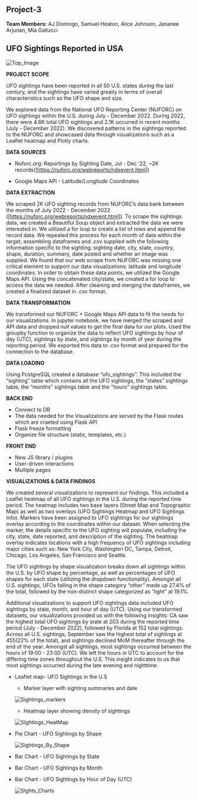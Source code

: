 ## Project-3

**Team Members:** AJ Domingo, Samuel Heaton, Alice Johnson, Jananee Arjunan, Mia Gallucci

## UFO Sightings Reported in USA

![Top_Image](https://user-images.githubusercontent.com/112193116/212521106-dba04ca4-6526-45c1-bf1b-af28998a25a7.png)

**PROJECT SCOPE**

 UFO sightings have been reported in all 50 U.S. states during the last century, and the sightings have varied greatly in terms of overall characteristics such as the  UFO shape and size. 


  We explored data from the National UFO Reporting Center (NUFORC) on UFO sightings within the U.S. during July - December 2022. During 2022, there were 4.6K total UFO sightings and 2.1K occurred in recent months (July - December 2022). 
We discovered patterns in the sightings reported to the NUFORC and showcased data through visualizations such as a Leaflet heatmap and Plotly charts.

**DATA SOURCES**

 * Nuforc.org: Reportings by Sighting Date, Jul - Dec ‘22, ~2K records([https://nuforc.org/webreports/ndxevent.html])

 * Google Maps API - Latitude/Longitude Coordinates

**DATA EXTRACTION**

  We scraped 2K UFO sighting records from NUFORC’s data bank between the months of July 2022 - December 2022 ([https://nuforc.org/webreports/ndxevent.html]). To scrape  the sightings data, we created a Beautiful Soup object and extracted the data we were interested in. We utilized a for loop to create a list of rows and append the record data. We repeated this process for each month of data within the target, assembling dataframes and .csv supplied with the following information specific to the sighting: sighting date, city, state, country, shape, duration, summary, date posted and whether an image was supplied. 
We found that our web scrape from NUFORC was missing one critical element to support our data visualizations: latitude and longitude coordinates. In order to obtain these data points, we utilized the Google Maps API. Using the concatenated city/state, we created a for loop to access the data we needed. After cleaning and merging the dataframes, we created a finalized dataset in .csv format.

**DATA TRANSFORMATION**

  We transformed our NUFORC + Google Maps API data to fit the needs for our visualizations. In jupyter notebook, we have merged the scraped and API data and dropped  null values to get the final data for our plots. Used the groupby function to organize the data to reflect UFO sightings by hour of day (UTC), sightings by state, and sightings by month of year during the reporting period. We exported this data to .csv format and prepared for the connection to the database.

**DATA LOADING**

  Using PostgreSQL created a  database “ufo_sightings”. This included the “sighting” table which contains all the UFO sightings, the “states” sightings table, the “months” sightings table and the “hours” sightings table. 

**BACK END**
  * Connect to DB
  * The data needed for the Visualizations are served by the Flask routes which are craeted using Flask API
  * Flask freeze formatting
  * Organize file structure (static, templates, etc.)
 
**FRONT END**

 * New JS library / plugins
 * User-driven interactions
 * Multiple pages

**VISUALIZATIONS & DATA FINDINGS**

  We created several visualizations to represent our findings. This included a Leaflet heatmap of all UFO sightings in the U.S. during the reported time period. The heatmap includes two base layers (Street Map and Topographic Map) as well as two overlays (UFO Sightings Heatmap and UFO Sightings Info). Markers have been assigned to UFO sightings for our sightings overlay according to the coordinates within our dataset. When selecting the marker, the details specific to the UFO sighting will populate, including the city, state, date reported, and description of the sighting. The heatmap overlay indicates locations with a high frequency of UFO sightings including major cities such as: New York City, Washington DC, Tampa, Detroit, Chicago, Los Angeles, San Francisco and Seattle. 
  
  The UFO sightings by shape visualization breaks down all sightings within the U.S. by UFO shape by percentage, as well as percentages of UFO shapes for each state (utilizing the dropdown functionality). Amongst all U.S. sightings, UFOs falling in the shape category “other” made up 27.4% of the total, followed by the non-distinct shape categorized as “light” at 19.1%.

  Additional visualizations to support UFO sightings data included UFO sightings by state, month, and hour of day (UTC). Using our transformed datasets, our visualizations provided us with the following insights: CA saw the highest total UFO sightings by state at 203 during the reported time period (July - December 2022), followed by Florida at 152 total sightings. Across all U.S. sightings, September saw the highest total of sightings at 455(22% of the total), and sightings declined MoM thereafter through the end of the year. Amongst all sightings, most sightings occurred between the hours of 19:00 - 23:00 (UTC). We left the hours in UTC to account for the differing time zones throughout the U.S. This insight indicates to us that most sightings occurred during the late evening and nighttime. 


* Leaflet map- UFO Sightings in the U.S 
   * Marker layer with sighting summaries and date
   
    ![Sightings_markers](https://user-images.githubusercontent.com/112193116/212520762-ad57e656-0c18-4732-807f-7547b763691b.png)

   * Heatmap layer showing density of sightings 
   
    ![SIghtings_HeatMap](https://user-images.githubusercontent.com/112193116/212520885-0a01d5ad-6096-4629-97b5-b1804186a9ae.png)
     
* Pie Chart - UFO Sightings by Shape 

    ![Sightings_By_Shape](https://user-images.githubusercontent.com/112193116/212520760-e9aad8f2-2075-4b90-aa42-4d9b512e2c24.png)
  
* Bar Chart - UFO Sightings by State 

* Bar Chart - UFO Sightings by Month 

* Bar Chart - UFO Sightings by Hour of Day (UTC)  

 
   ![SIghts_Charts](https://user-images.githubusercontent.com/112193116/212520888-7a089e9c-dffd-429b-9f7e-9bcdc15cf701.png)
 




